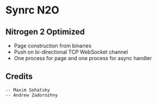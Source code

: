 Synrc N2O
=========

Nitrogen 2 Optimized
--------------------

* Page construction from binaries
* Push on bi-directional TCP WebSocket channel
* One process for page and one process for async handler

Credits
-------

    -- Maxim Sohatsky
    -- Andrew Zadorozhny
